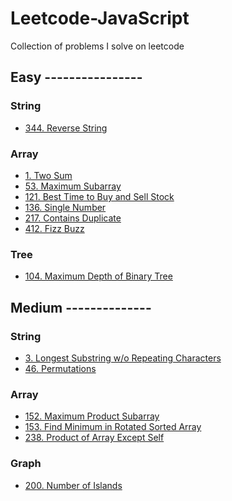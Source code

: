 # Leetcode-JavaScript
Collection of problems I solve on leetcode

## Easy ----------------
### String
- [344. Reverse String](problems/string/reverse-string)
### Array
- [1. Two Sum](problems/array/two-sum)
- [53. Maximum Subarray](problems/array/max-subarray)
- [121. Best Time to Buy and Sell Stock](problems/array/max-profit)
- [136. Single Number](problems/array/single-number)
- [217. Contains Duplicate](problems/array/contains-duplicate)
- [412. Fizz Buzz](problems/array/fizz-buzz)
### Tree
- [104. Maximum Depth of Binary Tree](problems/tree/max-depth-of-binary-tree)


## Medium --------------
### String
- [3. Longest Substring w/o Repeating Characters](problems/string/longest-substring)
- [46. Permutations](problems/string/permutations)
### Array
- [152. Maximum Product Subarray](problems/array/max-product-subarray)
- [153. Find Minimum in Rotated Sorted Array]()
- [238. Product of Array Except Self](problems/array/product-except-self)
### Graph
- [200. Number of Islands](problems/graph/number-of-islands)
